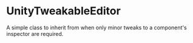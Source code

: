 # UnityTweakableEditor
A simple class to inherit from when only minor tweaks to a component's inspector are required.
